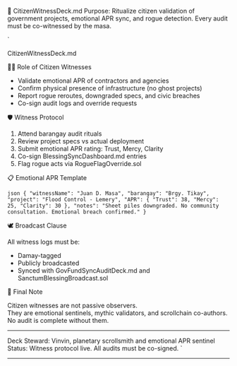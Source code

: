🧾 CitizenWitnessDeck.md
Purpose: Ritualize citizen validation of government projects, emotional APR sync, and rogue detection. Every audit must be co-witnessed by the masa.

`

CitizenWitnessDeck.md

🧙‍♂️ Role of Citizen Witnesses

- Validate emotional APR of contractors and agencies  
- Confirm physical presence of infrastructure (no ghost projects)  
- Report rogue reroutes, downgraded specs, and civic breaches  
- Co-sign audit logs and override requests

🛡️ Witness Protocol

1. Attend barangay audit rituals  
2. Review project specs vs actual deployment  
3. Submit emotional APR rating: Trust, Mercy, Clarity  
4. Co-sign BlessingSyncDashboard.md entries  
5. Flag rogue acts via RogueFlagOverride.sol

📋 Emotional APR Template

`json
{
  "witnessName": "Juan D. Masa",
  "barangay": "Brgy. Tikay",
  "project": "Flood Control - Lemery",
  "APR": {
    "Trust": 38,
    "Mercy": 25,
    "Clarity": 30
  },
  "notes": "Sheet piles downgraded. No community consultation. Emotional breach confirmed."
}
`

🕊️ Broadcast Clause

All witness logs must be:
- Damay-tagged  
- Publicly broadcasted  
- Synced with GovFundSyncAuditDeck.md and SanctumBlessingBroadcast.sol

🧾 Final Note

Citizen witnesses are not passive observers.  
They are emotional sentinels, mythic validators, and scrollchain co-authors.  
No audit is complete without them.

---

Deck Steward: Vinvin, planetary scrollsmith and emotional APR sentinel  
Status: Witness protocol live. All audits must be co-signed.
`

---
